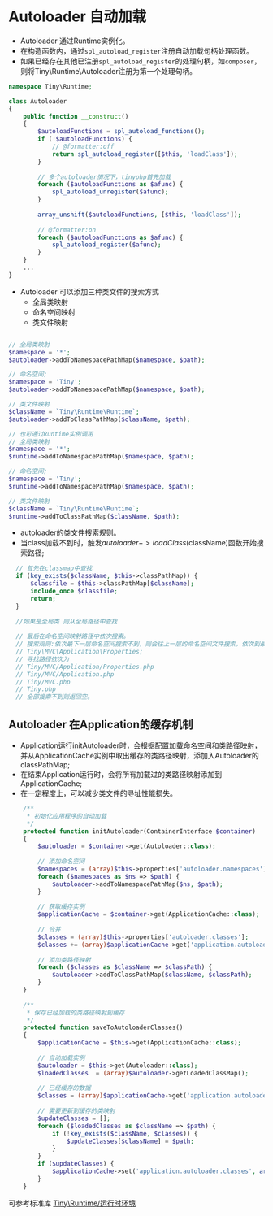 Autoloader 自动加载
====

* Autoloader 通过Runtime实例化。
* 在构造函数内，通过`spl_autoload_register`注册自动加载句柄处理函数。
* 如果已经存在其他已注册`spl_autoload_register`的处理句柄，如`composer`，则将Tiny\Runtime\Autoloader注册为第一个处理句柄。   
```php
namespace Tiny\Runtime;

class Autoloader
{
    public function __construct()
    {
        $autoloadFunctions = spl_autoload_functions();
        if (!$autoloadFunctions) {
            // @formatter:off
            return spl_autoload_register([$this, 'loadClass']);
        }
        
        // 多个autoloader情况下，tinyphp首先加载
        foreach ($autoloadFunctions as $afunc) {
            spl_autoload_unregister($afunc);
        }
        
        array_unshift($autoloadFunctions, [$this, 'loadClass']);
        
        // @formatter:on
        foreach ($autoloadFunctions as $afunc) {
            spl_autoload_register($afunc);
        }
    }
    ...
}
```

* Autoloader 可以添加三种类文件的搜索方式
  * 全局类映射
  * 命名空间映射
  * 类文件映射
```php

// 全局类映射
$namespace = '*';
$autoloader->addToNamespacePathMap($namespace, $path);

// 命名空间;
$namespace = 'Tiny';
$autoloader->addToNamespacePathMap($namespace, $path);

// 类文件映射
$className = `Tiny\Runtime\Runtime`;
$autoloader->addToClassPathMap($className, $path);

// 也可通过Runtime实例调用
// 全局类映射
$namespace = '*';
$runtime->addToNamespacePathMap($namespace, $path);

// 命名空间;
$namespace = 'Tiny';
$runtime->addToNamespacePathMap($namespace, $path);

// 类文件映射
$className = `Tiny\Runtime\Runtime`;
$runtime->addToClassPathMap($className, $path);
```
* autoloader的类文件搜索规则。  
* 当class加载不到时，触发$autoloader->loadClass($className)函数开始搜索路径;
```php
  // 首先在classmap中查找
  if (key_exists($className, $this->classPathMap)) {
      $classfile = $this->classPathMap[$className];
      include_once $classfile;
      return;
  }
  
  //如果是全局类 则从全局路径中查找
  
  // 最后在命名空间映射路径中依次搜索。
  // 搜索规则:依次最下一层命名空间搜索不到，则会往上一层的命名空间文件搜索，依次到最上一层。
  // Tiny\MVC\Application\Properties;
  // 寻找路径依次为
  // Tiny/MVC/Application/Properties.php
  // Tiny/MVC/Application.php
  // Tiny/MVC.php
  // Tiny.php
  // 全部搜索不到则返回空。
```

Autoloader 在Application的缓存机制
----
* Application运行initAutoloader时，会根据配置加载命名空间和类路径映射，并从ApplicationCache实例中取出缓存的类路径映射，添加入Autoloader的classPathMap;
* 在结束Application运行时，会将所有加载过的类路径映射添加到ApplicationCache;
* 在一定程度上，可以减少类文件的寻址性能损失。
```php
    /**
     * 初始化应用程序的自动加载
     */
    protected function initAutoloader(ContainerInterface $container)
    {
        $autoloader = $container->get(Autoloader::class);
        
        // 添加命名空间
        $namespaces = (array)$this->properties['autoloader.namespaces'];
        foreach ($namespaces as $ns => $path) {
            $autoloader->addToNamespacePathMap($ns, $path);
        }
        
        // 获取缓存实例
        $applicationCache = $container->get(ApplicationCache::class);
       
        // 合并
        $classes = (array)$this->properties['autoloader.classes']; 
        $classes += (array)$applicationCache->get('application.autoloader.classes');
        
        // 添加类路径映射
        foreach ($classes as $className => $classPath) {
            $autoloader->addToClassPathMap($className, $classPath);
        }
    }
    
    /**
     * 保存已经加载的类路径映射到缓存
     */
    protected function saveToAutoloaderClasses()
    {
        $applicationCache = $this->get(ApplicationCache::class);
        
        // 自动加载实例
        $autoloader = $this->get(Autoloader::class);
        $loadedClasses  = (array)$autoloader->getLoadedClassMap();
        
        // 已经缓存的数据
        $classes = (array)$applicationCache->get('application.autoloader.classes');
        
        // 需要更新到缓存的类映射
        $updateClasses = [];
        foreach ($loadedClasses as $className => $path) {
            if (!key_exists($className, $classes)) {
                $updateClasses[$className] = $path;
            }
        }
        if ($updateClasses) {
            $applicationCache->set('application.autoloader.classes', array_merge($classes, $updateClasses));
        }
    }
```
可参考标准库 [Tiny\Runtime/运行时环境](https://github.com/tinyphporg/tinyphp-docs/blob/master/docs/lib/runtime.md)
